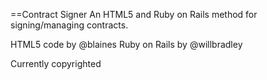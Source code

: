 ==Contract Signer
An HTML5 and Ruby on Rails method for signing/managing contracts.

HTML5 code by @blaines
Ruby on Rails by @willbradley

Currently copyrighted
